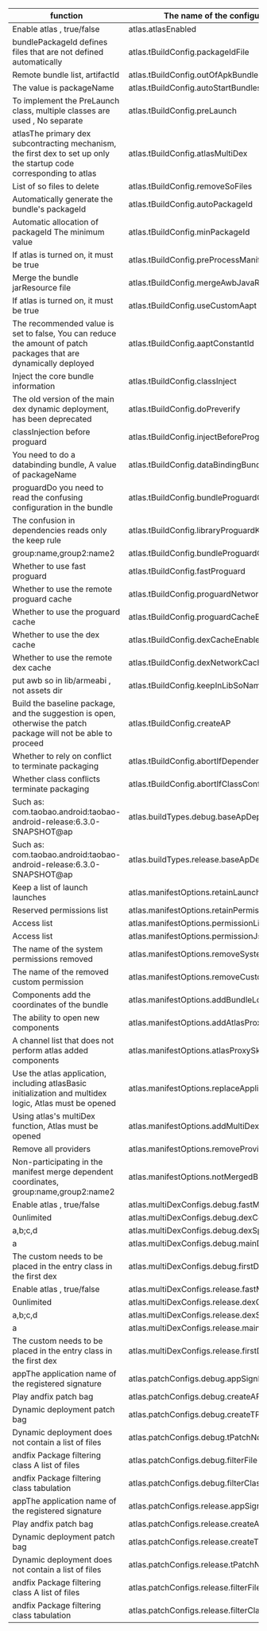  function  | The name of the configuration |  type | value 
 ------------- | ------------- | ------------- | ------------- 
Enable atlas , true/false  | atlas.atlasEnabled | boolean  | true
bundlePackageId defines files that are not defined automatically  | atlas.tBuildConfig.packageIdFile | File  | 
Remote bundle list, artifactId  | atlas.tBuildConfig.outOfApkBundles | Set  | []
The value is packageName  | atlas.tBuildConfig.autoStartBundles | List  | 
To implement the PreLaunch class, multiple classes are used , No separate  | atlas.tBuildConfig.preLaunch | String  | 
atlasThe primary dex subcontracting mechanism, the first dex to set up only the startup code corresponding to atlas  | atlas.tBuildConfig.atlasMultiDex | boolean  | false
List of so files to delete  | atlas.tBuildConfig.removeSoFiles | Set  | []
Automatically generate the bundle's packageId  | atlas.tBuildConfig.autoPackageId | boolean  | true
Automatic allocation of packageId The minimum value  | atlas.tBuildConfig.minPackageId | int  | 35
If atlas is turned on, it must be true  | atlas.tBuildConfig.preProcessManifest | Boolean  | true
Merge the bundle jarResource file  | atlas.tBuildConfig.mergeAwbJavaRes | Boolean  | false
If atlas is turned on, it must be true  | atlas.tBuildConfig.useCustomAapt | Boolean  | true
The recommended value is set to false, You can reduce the amount of patch packages that are dynamically deployed  | atlas.tBuildConfig.aaptConstantId | Boolean  | true
Inject the core bundle information  | atlas.tBuildConfig.classInject | Boolean  | false
The old version of the main dex dynamic deployment, has been deprecated  | atlas.tBuildConfig.doPreverify | Boolean  | false
classInjection before proguard  | atlas.tBuildConfig.injectBeforeProguard | Boolean  | false
You need to do a databinding bundle, A value of packageName   | atlas.tBuildConfig.dataBindingBundles | Set  | []
proguardDo you need to read the confusing configuration in the bundle  | atlas.tBuildConfig.bundleProguardConfigEnabled | boolean  | true
The confusion in dependencies reads only the keep rule  | atlas.tBuildConfig.libraryProguardKeepOnly | boolean  | true
group:name,group2:name2  | atlas.tBuildConfig.bundleProguardConfigBlackList | Set  | []
Whether to use fast proguard  | atlas.tBuildConfig.fastProguard | boolean  | false
Whether to use the remote proguard cache  | atlas.tBuildConfig.proguardNetworkCacheEnabled | boolean  | false
Whether to use the proguard cache  | atlas.tBuildConfig.proguardCacheEnabled | boolean  | true
Whether to use the dex cache  | atlas.tBuildConfig.dexCacheEnabled | boolean  | true
Whether to use the remote dex cache  | atlas.tBuildConfig.dexNetworkCacheEnabled | boolean  | false
put awb so in lib/armeabi , not assets dir  | atlas.tBuildConfig.keepInLibSoNames | Set  | []
Build the baseline package, and the suggestion is open, otherwise the patch package will not be able to proceed  | atlas.tBuildConfig.createAP | Boolean  | true
Whether to rely on conflict to terminate packaging  | atlas.tBuildConfig.abortIfDependencyConflict | boolean  | false
Whether class conflicts terminate packaging  | atlas.tBuildConfig.abortIfClassConflict | boolean  | false
Such as: com.taobao.android:taobao-android-release:6.3.0-SNAPSHOT@ap   | atlas.buildTypes.debug.baseApDependency | String  | 
Such as: com.taobao.android:taobao-android-release:6.3.0-SNAPSHOT@ap   | atlas.buildTypes.release.baseApDependency | String  | 
Keep a list of launch launches  | atlas.manifestOptions.retainLaunches | Set  | []
Reserved permissions list  | atlas.manifestOptions.retainPermissions | Set  | []
Access list  | atlas.manifestOptions.permissionListFile | File  | 
Access list  | atlas.manifestOptions.permissionJsonFile | File  | 
The name of the system permissions removed  | atlas.manifestOptions.removeSystemPermissions | Set  | []
The name of the removed custom permission  | atlas.manifestOptions.removeCustomPermission | boolean  | false
Components add the coordinates of the bundle  | atlas.manifestOptions.addBundleLocation | boolean  | true
The ability to open new components  | atlas.manifestOptions.addAtlasProxyComponents | boolean  | false
A channel list that does not perform atlas added components  | atlas.manifestOptions.atlasProxySkipChannels | Set  | [:dex2oat, :dexmerge]
Use the atlas application, including atlasBasic initialization and multidex logic, Atlas must be opened  | atlas.manifestOptions.replaceApplication | boolean  | true
Using atlas's multiDex function, Atlas must be opened  | atlas.manifestOptions.addMultiDexMetaData | boolean  | true
Remove all providers  | atlas.manifestOptions.removeProvider | boolean  | false
Non-participating in the manifest merge dependent coordinates, group:name,group2:name2  | atlas.manifestOptions.notMergedBundles | Set  | []
Enable atlas , true/false  | atlas.multiDexConfigs.debug.fastMultiDex | boolean  | false
0unlimited  | atlas.multiDexConfigs.debug.dexCount | int  | 0
a,b;c,d  | atlas.multiDexConfigs.debug.dexSplitRules | String  | 
a  | atlas.multiDexConfigs.debug.mainDexBlackList | Set  | []
The custom needs to be placed in the entry class in the first dex  | atlas.multiDexConfigs.debug.firstDexClasses | Set  | []
Enable atlas , true/false  | atlas.multiDexConfigs.release.fastMultiDex | boolean  | false
0unlimited  | atlas.multiDexConfigs.release.dexCount | int  | 0
a,b;c,d  | atlas.multiDexConfigs.release.dexSplitRules | String  | 
a  | atlas.multiDexConfigs.release.mainDexBlackList | Set  | []
The custom needs to be placed in the entry class in the first dex  | atlas.multiDexConfigs.release.firstDexClasses | Set  | []
appThe application name of the registered signature  | atlas.patchConfigs.debug.appSignName | String  | 
 Play andfix patch bag   | atlas.patchConfigs.debug.createAPatch | boolean  | false
 Dynamic deployment patch bag   | atlas.patchConfigs.debug.createTPatch | boolean  | false
Dynamic deployment does not contain a list of files  | atlas.patchConfigs.debug.tPatchNotIncludeFiles | Set  | []
 andfix Package filtering class A list of files   | atlas.patchConfigs.debug.filterFile | File  | 
 andfix Package filtering class tabulation   | atlas.patchConfigs.debug.filterClasses | Set  | []
appThe application name of the registered signature  | atlas.patchConfigs.release.appSignName | String  | 
 Play andfix patch bag   | atlas.patchConfigs.release.createAPatch | boolean  | false
 Dynamic deployment patch bag   | atlas.patchConfigs.release.createTPatch | boolean  | false
Dynamic deployment does not contain a list of files  | atlas.patchConfigs.release.tPatchNotIncludeFiles | Set  | []
 andfix Package filtering class A list of files   | atlas.patchConfigs.release.filterFile | File  | 
 andfix Package filtering class tabulation   | atlas.patchConfigs.release.filterClasses | Set  | []
